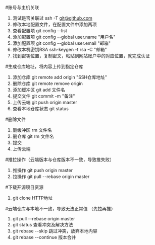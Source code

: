 #账号与主机关联

1. 测试是否关联过 ssh -T git@github.com
2. 修改本地配置文件，在配置文件中添加两项
  1. 查看配置项 git config --list
  2. 添加配置项 git config --global user.name "用户名"
  3. 添加配置项 git config --global user.email "邮箱"
3. 修改本机密钥RSA ssh-keygen -t rsa -C "邮箱"
4. 找到密钥位置，复制密文，粘贴到网站账户中的对应位置，就完成认证

#生成仓库地址，将内容上传到指定仓库

1. 添加仓库   	    git remote add origin "SSH仓库地址"
2. 删除仓库   	    git remote remove origin
3. 添加缓冲区 	    git add 文件名
4. 提交文件   	    git commit -m "备注"
5. 上传云端   	    git push origin master
6. 查看本地仓库状态 git status

#删除文件
1. 删缓冲区  rm 文件名
2. 删仓库    git rm 文件名
3. 提交
4. 上传云端

#推拉操作（云端版本与仓库版本不一致，导致推失败）
1. 推操作 git push origin master 
2. 拉操作 git pull --rebase origin master


#下载开源项目资源
1. git clone HTTP地址

#云端仓库与本地不一致，导致无法正常值 （先拉再推）
1. git pull --rebase origin master
2. git status 查看冲突及解决方法
3. git rebase --skip 跳过冲突，放弃本地内容
4. git rebase --continue 版本合并

